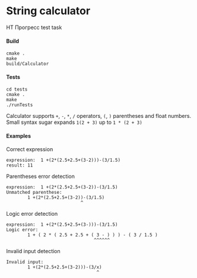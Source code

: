 # String calculator
НТ Прогресс test task

#### Build  
```
cmake .
make
build/Calculator
```


#### Tests  
```
cd tests
cmake .
make
./runTests
```


Calculator supports ```+```, ```-```, ```*```, ```/``` operators, ```(```, ```)``` parentheses and float numbers.  
Small syntax sugar expands ```1(2 + 3)``` up to ```1 * (2 + 3)```



#### Examples
Correct expression
```
expression:  1 +(2*(2.5+2.5+(3-2)))-(3/1.5)
result: 11
```

Parentheses error detection  
```
expression:  1 +(2*(2.5+2.5+(3-2))-(3/1.5)
Unmatched parenthese:
        1 +(2*(2.5+2.5+(3-2))-(3/1.5)
                            ^
```

Logic error detection 
```
expression:  1 +(2*(2.5+2.5+(3-)))-(3/1.5)
Logic error:
        1 + ( 2 * ( 2.5 + 2.5 + ( 3 - ) ) ) - ( 3 / 1.5 ) 
                                 ^^^^^^
```

Invalid input detection 
```
Invalid input:
        1 +(2*(2.5+2.5+(3-2)))-(3/x)
                                  ^
```
       
